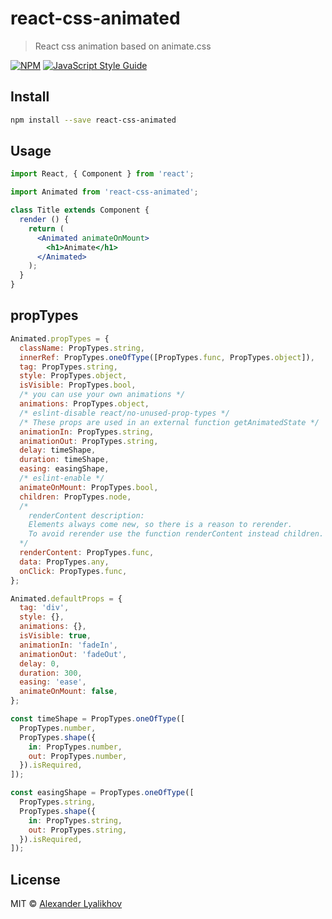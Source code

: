 # react-css-animated

> React css animation based on animate.css

[![NPM](https://img.shields.io/npm/v/react-css-animated.svg)](https://www.npmjs.com/package/react-css-animated) [![JavaScript Style Guide](https://img.shields.io/badge/code_style-standard-brightgreen.svg)](https://standardjs.com)

## Install

```bash
npm install --save react-css-animated
```

## Usage

```jsx
import React, { Component } from 'react';

import Animated from 'react-css-animated';

class Title extends Component {
  render () {
    return (
      <Animated animateOnMount>
        <h1>Animate</h1>
      </Animated>
    );
  }
}
```

## propTypes
```jsx
Animated.propTypes = {
  className: PropTypes.string,
  innerRef: PropTypes.oneOfType([PropTypes.func, PropTypes.object]),
  tag: PropTypes.string,
  style: PropTypes.object,
  isVisible: PropTypes.bool,
  /* you can use your own animations */
  animations: PropTypes.object,
  /* eslint-disable react/no-unused-prop-types */
  /* These props are used in an external function getAnimatedState */
  animationIn: PropTypes.string,
  animationOut: PropTypes.string,
  delay: timeShape,
  duration: timeShape,
  easing: easingShape,
  /* eslint-enable */
  animateOnMount: PropTypes.bool,
  children: PropTypes.node,
  /*
    renderContent description:
    Elements always come new, so there is a reason to rerender.
    To avoid rerender use the function renderContent instead children.
  */
  renderContent: PropTypes.func,
  data: PropTypes.any,
  onClick: PropTypes.func,
};

Animated.defaultProps = {
  tag: 'div',
  style: {},
  animations: {},
  isVisible: true,
  animationIn: 'fadeIn',
  animationOut: 'fadeOut',
  delay: 0,
  duration: 300,
  easing: 'ease',
  animateOnMount: false,
};

const timeShape = PropTypes.oneOfType([
  PropTypes.number,
  PropTypes.shape({
    in: PropTypes.number,
    out: PropTypes.number,
  }).isRequired,
]);

const easingShape = PropTypes.oneOfType([
  PropTypes.string,
  PropTypes.shape({
    in: PropTypes.string,
    out: PropTypes.string,
  }).isRequired,
]);
```


## License

MIT © [Alexander Lyalikhov](https://github.com/AleksandrLv)
